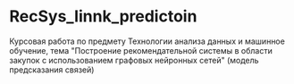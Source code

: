 # RecSys_linnk_predictoin
Курсовая работа по предмету Технологии анализа данных и машинное обучение, тема "Построение рекомендательной системы в области закупок с использованием графовых нейронных сетей" (модель предсказания связей)
